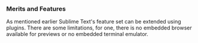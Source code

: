 ### Merits and Features
As mentioned earlier Sublime Text's feature set can be extended using plugins. There are some limitations, for one, there is no embedded browser available for previews or no embedded terminal emulator.
